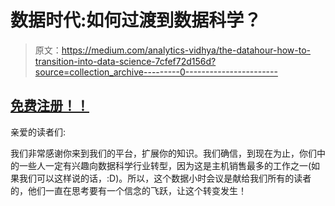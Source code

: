 # 数据时代:如何过渡到数据科学？

> 原文：<https://medium.com/analytics-vidhya/the-datahour-how-to-transition-into-data-science-7cfef72d156d?source=collection_archive---------0----------------------->

## [免费注册！！](https://datahack.analyticsvidhya.com/contest/datahour-how-to-transition-into-data-science/?utm_source=article&utm_medium=medium_announcement&utm_campaign=datahour)

亲爱的读者们:

我们非常感谢你来到我们的平台，扩展你的知识。我们确信，到现在为止，你们中的一些人一定有兴趣向数据科学行业转型，因为这是主机销售最多的工作之一(如果我们可以这样说的话，:D)。所以，这个数据小时会议是献给我们所有的读者的，他们一直在思考要有一个信念的飞跃，让这个转变发生！